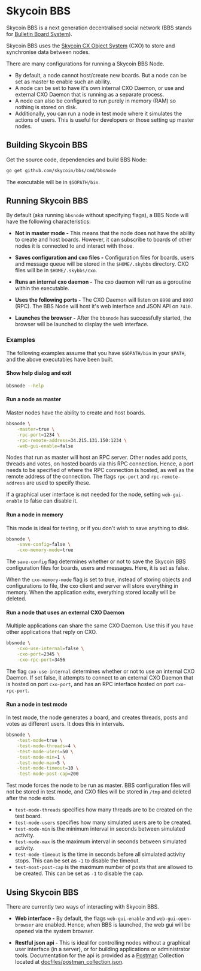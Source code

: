 # Skycoin BBS
Skycoin BBS is a next generation decentralised social network (BBS stands for [Bulletin Board System](https://en.wikipedia.org/wiki/Bulletin_board_system)).

Skycoin BBS uses the [Skycoin CX Object System](https://github.com/skycoin/cxo) (CXO) to store and synchronise data between nodes.  

There are many configurations for running a Skycoin BBS Node.
* By default, a node cannot host/create new boards. But a node can be set as master to enable such an ability.
* A node can be set to have it's own internal CXO Daemon, or use and external CXO Daemon that is running as a separate process.
* A node can also be configured to run purely in memory (RAM) so nothing is stored on disk.
* Additionally, you can run a node in test mode where it simulates the actions of users. This is useful for developers or those setting up master nodes.

## Building Skycoin BBS

Get the source code, dependencies and build BBS Node:
```bash
go get github.com/skycoin/bbs/cmd/bbsnode
```

The executable will be in `$GOPATH/bin`.

## Running Skycoin BBS

By default (aka running `bbsnode` without specifying flags), a BBS Node will have the following characteristics:

* **Not in master mode -** This means that the node does not have the ability to create and host boards. However, it can subscribe to boards of other nodes it is connected to and interact with those.

* **Saves configuration and cxo files -** Configuration files for boards, users and message queue will be stored in the `$HOME/.skybbs` directory. CXO files will be in `$HOME/.skybbs/cxo`.

* **Runs an internal cxo daemon -** The cxo daemon will run as a goroutine within the executable.

* **Uses the following ports -** The CXO Daemon will listen on `8998` and `8997` (RPC). The BBS Node will host it's web interface and JSON API on `7410`.

* **Launches the browser -** After the `bbsnode` has successfully started, the browser will be launched to display the web interface.

### Examples

The following examples assume that you have `$GOPATH/bin` in your `$PATH`, and the above executables have been built.

#### Show help dialog and exit
```bash
bbsnode --help
```

#### Run a node as master

Master nodes have the ability to create and host boards.

```bash
bbsnode \
    -master=true \
    -rpc-port=1234 \
    -rpc-remote-address=34.215.131.150:1234 \
    -web-gui-enable=false
```

Nodes that run as master will host an RPC server. Other nodes add posts, threads and votes, on hosted boards via this RPC connection. Hence, a port needs to be specified of where the RPC connection is hosted, as well as the remote address of the connection. The flags `rpc-port` and `rpc-remote-address` are used to specify these.

If a graphical user interface is not needed for the node, setting `web-gui-enable` to false can disable it.

#### Run a node in memory

This mode is ideal for testing, or if you don't wish to save anything to disk.

```bash
bbsnode \
    -save-config=false \
    -cxo-memory-mode=true
```

The `save-config` flag determines whether or not to save the Skycoin BBS configuration files for boards, users and messages. Here, it is set as false.

When the `cxo-memory-mode` flag is set to true, instead of storing objects and configurations to file, the cxo client and server will store everything in memory. When the application exits, everything stored locally will be deleted.

#### Run a node that uses an external CXO Daemon

Multiple applications can share the same CXO Daemon. Use this if you have other applications that reply on CXO.

```bash
bbsnode \
    -cxo-use-internal=false \
    -cxo-port=2345 \
    -cxo-rpc-port=3456
```

The flag `cxo-use-internal` determines whether or not to use an internal CXO Daemon. If set false, it attempts to connect to an external CXO Daemon that is hosted on port `cxo-port`, and has an RPC interface hosted on port `cxo-rpc-port`.

#### Run a node in test mode

In test mode, the node generates a board, and creates threads, posts and votes as different users. It does this in intervals.

```bash
bbsnode \
    -test-mode=true \
    -test-mode-threads=4 \
    -test-mode-users=50 \
    -test-mode-min=1 \
    -test-mode-max=5 \
    -test-mode-timeout=10 \
    -test-mode-post-cap=200
```
Test mode forces the node to be run as master. BBS configuration files will not be stored in test mode, and CXO files will be stored in `/tmp` and deleted after the node exits.

* `test-mode-threads` specifies how many threads are to be created on the test board.
* `test-mode-users` specifies how many simulated users are to be created.
* `test-mode-min` is the minimum interval in seconds between simulated activity.
* `test-mode-max` is the maximum interval in seconds between simulated activity.
* `test-mode-timeout` is the time in seconds before all simulated activity stops. This can be set as `-1` to disable the timeout.
* `test-most-post-cap` is the maximum number of posts that are allowed to be created. This can be set as `-1` to disable the cap.

## Using Skycoin BBS

There are currently two ways of interacting with Skycoin BBS.
* **Web interface -** By default, the flags `web-gui-enable` and `web-gui-open-browser` are enabled. Hence, when BBS is launched, the web gui will be opened via the system browser.

* **Restful json api -** This is ideal for controlling nodes without a graphical user interface (in a server), or for building applications or administrator tools. Documentation for the api is provided as a [Postman](https://www.getpostman.com/) Collection located at [docfiles/postman_collection.json](https://raw.githubusercontent.com/skycoin/bbs/master/docfiles/postman_collection.json).